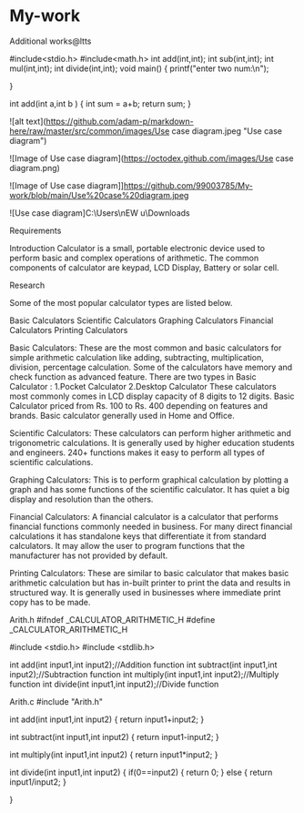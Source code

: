 # My-work
Additional works@ltts

#include<stdio.h>
#include<math.h>
int add(int,int);
int sub(int,int);
int mul(int,int);
int divide(int,int);
void main()
{
   printf("enter two num:\n");
   
}

int add(int a,int b )
{
     int sum = a+b;
    return sum;
}

![alt text](https://github.com/adam-p/markdown-here/raw/master/src/common/images/Use case diagram.jpeg "Use case diagram")

![Image of Use case diagram](https://octodex.github.com/images/Use case diagram.png)

![Image of Use case diagram]]https://github.com/99003785/My-work/blob/main/Use%20case%20diagram.jpeg

![Use case diagram]C:\Users\nEW u\Downloads


Requirements

Introduction
Calculator is a small, portable electronic device used to perform basic and complex operations of arithmetic. The common components of calculator are keypad, LCD Display, Battery or solar cell. 

Research

Some of the most popular calculator types are listed below.
 
Basic Calculators
Scientific Calculators
Graphing Calculators
Financial Calculators
Printing Calculators

Basic Calculators: These are the most common and basic calculators for simple arithmetic calculation like adding, subtracting, multiplication, division, percentage calculation. Some of the calculators have memory and check function as advanced feature. There are two types in Basic Calculator :
1.Pocket Calculator 
2.Desktop Calculator
These calculators most commonly comes in LCD display capacity of 8 digits to 12 digits. Basic Calculator priced from Rs. 100 to Rs. 400 depending on features and brands. Basic calculator generally used in Home and Office.

Scientific Calculators: These calculators can perform higher arithmetic and trigonometric calculations. It is generally used by higher education students and engineers. 240+ functions makes it easy to perform all types of scientific calculations.

Graphing Calculators: This is to perform graphical calculation by plotting a graph and has some functions of the scientific calculator. It has quiet a big display and resolution than the others.

Financial Calculators: A financial calculator is a calculator that performs financial functions commonly needed in business. For many direct financial calculations it has standalone keys that differentiate it from standard calculators. It may allow the user to program functions that the manufacturer has not provided by default.

Printing Calculators: These are similar to basic calculator that makes basic arithmetic calculation but has in-built printer to print the data and results in structured way. It is generally used in businesses where immediate print copy has to be made.

Arith.h
#ifndef _CALCULATOR_ARITHMETIC_H
#define _CALCULATOR_ARITHMETIC_H

#include <stdio.h>
#include <stdlib.h>

int add(int input1,int input2);//Addition function 
int subtract(int input1,int input2);//Subtraction function
int multiply(int input1,int input2);//Multiply function
int divide(int input1,int input2);//Divide function


Arith.c
#include "Arith.h"

int add(int input1,int input2)
{
	return input1+input2;
}

int subtract(int input1,int input2)
{
	return input1-input2;
}

int multiply(int input1,int input2)
{
	return input1*input2;
}

int divide(int input1,int input2)
{
	if(0==input2)
	{
		return 0;
	}
	else
	{
		return input1/input2;
	}
		
}







 
